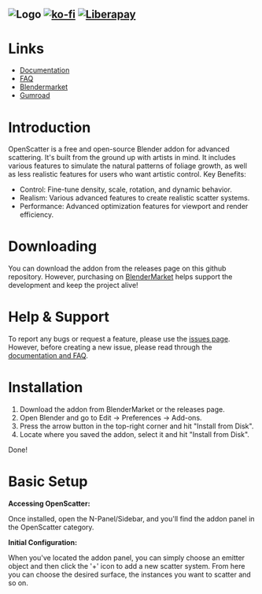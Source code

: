 ![Logo](https://files.catbox.moe/jo1b8s.png)
[![ko-fi](https://ko-fi.com/img/githubbutton_sm.svg)](https://ko-fi.com/I2I51B67IU)
[![Liberapay](https://liberapay.com/assets/widgets/donate.svg)](https://liberapay.com/may3d/donate)
---
# Links
- [Documentation](https://openscatter-documentation.neocities.org/)
- [FAQ](https://openscatter-documentation.neocities.org/faq/)
- [Blendermarket](https://blendermarket.com/products/openscatter)
- [Gumroad](https://may3d.gumroad.com/l/openscatter)
  
# Introduction

OpenScatter is a free and open-source Blender addon for advanced scattering. It's built from the ground up with artists in mind. It includes various features to simulate the natural patterns of foliage growth, as well as less realistic features for users who want artistic control. 
Key Benefits: 

- Control: Fine-tune density, scale, rotation, and dynamic behavior.
- Realism: Various advanced features to create realistic scatter systems.
- Performance: Advanced optimization features for viewport and render efficiency.

# Downloading

You can download the addon from the releases page on this github repository. However, purchasing on [BlenderMarket](https://blendermarket.com/products/openscatter) helps support the development and keep the project alive!

# Help & Support

To report any bugs or request a feature, please use the [issues page](https://github.com/GitMay3D/OpenScatter/issues). However, before creating a new issue, please read through the [documentation and FAQ](https://openscatter-documentation.neocities.org/).


# Installation

1. Download the addon from BlenderMarket or the releases page.
2. Open Blender and go to Edit -> Preferences -> Add-ons. 
3. Press the arrow button in the top-right corner and hit "Install from Disk".
4. Locate where you saved the addon, select it and hit "Install from Disk". 

Done!

# Basic Setup

**Accessing OpenScatter:**

Once installed, open the N-Panel/Sidebar, and you'll find the addon panel in the OpenScatter category. 

**Initial Configuration:**

When you've located the addon panel, you can simply choose an emitter object and then click the '+' icon to add a new scatter system. From here you can choose the desired surface, the instances you want to scatter and so on. 
